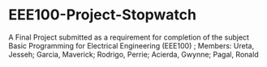 
# EEE100-Project-Stopwatch

A Final Project submitted as a requirement for completion of the subject Basic Programming for Electrical Engineering (EEE100) 
; Members: Ureta, Jesseh; Garcia, Maverick; Rodrigo, Perrie; Acierda, Gwynne; Pagal, Ronald

